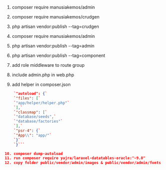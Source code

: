 1.  composer require manusiakemos/admin

2.  composer require manusiakemos/crudgen

3.  php artisan vendor:publish --tag=crudgen

4.  composer require manusiakemos/admin

5.  php artisan vendor:publish --tag=admin

6.  php artisan vendor:publish --tag=component

7.  add role middleware to route group

8.  include admin.php in web.php

9.  add helper in composer.json

````json
    `"autoload": {`
    `"files": [`
    `"app/helper/helper.php"`
    `],`
    `"classmap": [`
    `"database/seeds",`
    `"database/factories"`
    `],`
    `"psr-4": {`
    `"App\\": "app/"`
    `}`
    `}```

10. composer dump-autoload
11. run composer require yajra/laravel-datatables-oracle:"~9.0"
12. copy folder public/vendor/admin/images & public/vendor/admin/fonts to public
````
